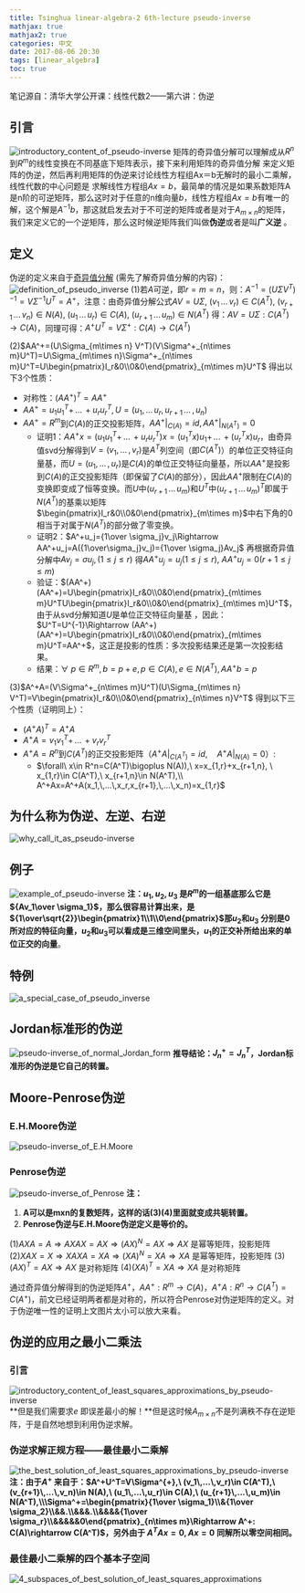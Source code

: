 ```yaml
---
title: Tsinghua linear-algebra-2 6th-lecture pseudo-inverse
mathjax: true
mathjax2: true
categories: 中文
date: 2017-08-06 20:30
tags: [linear_algebra]
toc: true
---
```


笔记源自：清华大学公开课：线性代数2——第六讲：伪逆

## 引言

![introductory_content_of_pseudo-inverse](http://q3rrj5fj6.bkt.clouddn.com/gitpage/tsinghua_linear_algebra/2-6/1.png) 
矩阵的奇异值分解可以理解成从$R^n$到$R^m$的线性变换在不同基底下矩阵表示，接下来利用矩阵的奇异值分解
来定义矩阵的伪逆，然后再利用矩阵的伪逆来讨论线性方程组Ax＝b无解时的最小二乘解，线性代数的中心问题是
求解线性方程组$Ax=b$，最简单的情况是如果系数矩阵A是n阶的可逆矩阵，那么这时对于任意的n维向量$b$，线性方程组$Ax=b$有唯一的解，这个解是$A^{-1} b$，那这就启发去对于不可逆的矩阵或者是对于$A_{m\times n}$的矩阵，我们来定义它的一个逆矩阵，那么这时候逆矩阵我们叫做**伪逆**或者是叫**广义逆** 。

## 定义

伪逆的定义来自于[奇异值分解](/2017/08/03/singular_values_decomposition/) (需先了解奇异值分解的内容)： 
![definition_of_pseudo_inverse](http://q3rrj5fj6.bkt.clouddn.com/gitpage/tsinghua_linear_algebra/2-6/2.png) 
(1)若$A$可逆，即$r=m=n$，则：$A^{-1}=(U\Sigma V^T)^{-1}=V\Sigma^{-1}U^T=A^+$，注意：由奇异值分解公式$AV=U\Sigma,\ (v_1\,...\,v_r)\in C(A^T),\ (v_{r+1}\,...\,v_n)\in N(A),\ (u_1\,...\,u_r)\in C(A),\ (u_{r+1}\,...\,u_m)\in N(A^T)$ 得：$AV=U\Sigma: C(A^T)\rightarrow C(A)$，同理可得：$A^+U^T=V\Sigma^{+}:C(A)\rightarrow C(A^T)$

(2)$AA^+=(U\Sigma_{m\times n} V^T)(V\Sigma^+_{n\times m}U^T)=U\Sigma_{m\times n}\Sigma^+_{n\times m}U^T=U\begin{pmatrix}I_r&0\\0&0\end{pmatrix}_{m\times m}U^T$ 得出以下3个性质：

-   对称性：$(AA^+)^T=AA^+$ 
-   $AA^+=u_1u_1^T+\,...\,+u_ru_r^T, U=(u_1,\,...\,u_r,\,u_{r+1}\,...\,,u_n)$
-   $AA^+=R^m$到$C(A)$的正交投影矩阵，$AA^+|_{C(A)}=id, AA^+|_{N(A^T)}=0$
    *   证明1：$AA^+x=(u_1u_1^T+\,...\,+u_ru_r^T)x=(u_1^Tx)u_1+\,...\,+(u_r^Tx)u_r​$，由奇异值svd分解得到$V=(v_1,\,...\,,v_r)​$是$A^T​$列空间（即$C(A^T)​$）的单位正交特征向量基，而$U=(u_1,\,...\,,u_r)​$是$C(A)​$的单位正交特征向量基，所以$AA^+​$是投影到$C(A)​$的正交投影矩阵（即保留了$C(A)​$的部分），因此$AA^+​$限制在$C(A)​$的变换即变成了恒等变换。而$U​$中$(u_{r+1}\,...\,u_m)​$和$U^T​$中$(u_{r+1}\,...\,u_m)^T​$即属于$N(A^T)​$的基乘以矩阵$\begin{pmatrix}I_r&0\\0&0\end{pmatrix}_{m\times m}​$中右下角的$0​$相当于对属于$N(A^T)​$的部分做了零变换。
    *   证明2：$A^+u_j={1\over \sigma_j}v_j\Rightarrow AA^+u_j=A({1\over\sigma_j}v_j)={1\over \sigma_j}Av_j$ 再根据奇异值分解中$Av_j=\sigma u_j, (1\le j \le r)$ 得$AA^+u_j=u_j(1\le j\le r),\  AA^+u_j=0(r+1\le j \le m)$
    *   验证：$(AA^+)(AA^+)=U\begin{pmatrix}I_r&0\\0&0\end{pmatrix}_{m\times m}U^TU\begin{pmatrix}I_r&0\\0&0\end{pmatrix}_{m\times m}U^T$，由于从svd分解知道$U$是单位正交特征向量基 ，因此：$U^T=U^{-1}\Rightarrow (AA^+)(AA^+)=U\begin{pmatrix}I_r&0\\0&0\end{pmatrix}_{m\times m}U^T=AA^+$，这正是投影的性质：多次投影结果还是第一次投影结果。
    *   结果：$\forall\ p\in R^m, b=p+e, p\in C(A), e\in N(A^T), AA^+b=p$

(3)$A^+A=(V\Sigma^+_{n\times m}U^T)(U\Sigma_{m\times n} V^T)=V\begin{pmatrix}I_r&0\\0&0\end{pmatrix}_{n\times n}V^T$ 得到以下三个性质（证明同上）：

-   $(A^+A)^T=A^+A$
-   $A^+A=v_1v_1^T+\,...\,+v_rv_r^T$
-   $A^+A=R^n$到$C(A^T)$的正交投影矩阵（$A^+A|_{C(A^T)}=id,\quad A^+A|_{N(A)}=0$）:
    -   $\forall\ x\in R^n=C(A^T)\bigoplus N(A)),\  x=x_{1,r}+x_{r+1,n}, \ x_{1,r}\in C(A^T),\ x_{r+1,n}\in N(A^T),\\ A^+Ax=A^+A(x_1,\,...\,x_r,x_{r+1},\,...\,x_n)=x_{1,r}$

## 为什么称为伪逆、左逆、右逆

![why_call_it_as_pseudo-inverse](http://q3rrj5fj6.bkt.clouddn.com/gitpage/tsinghua_linear_algebra/2-6/3.png) 
## 例子

![example_of_pseudo-inverse](http://q3rrj5fj6.bkt.clouddn.com/gitpage/tsinghua_linear_algebra/2-6/4.png) 
**注：$u_1, u_2,u_3$ 是$R^m$的一组基底那么它是${Av_1\over \sigma_1}$，那么很容易计算出来，是${1\over\sqrt{2}}\begin{pmatrix}1\\1\\0\end{pmatrix}$那$u_2$和$u_3$ 分别是0所对应的特征向量，$u_2$和$u_3$可以看成是三维空间里头，$u_1$的正交补所给出来的单位正交的向量**。
## 特例
![a_special_case_of_pseudo_inverse](http://q3rrj5fj6.bkt.clouddn.com/gitpage/tsinghua_linear_algebra/2-6/5.png)  
## Jordan标准形的伪逆 
![pseudo-inverse_of_normal_Jordan_form](http://q3rrj5fj6.bkt.clouddn.com/gitpage/tsinghua_linear_algebra/2-6/6.png) 
**推导结论：$J_n^+=J_n^T$，Jordan标准形的伪逆是它自己的转置。** 
## Moore-Penrose伪逆 
### E.H.Moore伪逆 
![pseudo-inverse_of_E.H.Moore](http://q3rrj5fj6.bkt.clouddn.com/gitpage/tsinghua_linear_algebra/2-6/7.png) 
### Penrose伪逆 
![pseudo-inverse_of_Penrose](http://q3rrj5fj6.bkt.clouddn.com/gitpage/tsinghua_linear_algebra/2-6/8.png) 
**注：** 
1.  **A可以是mxn的复数矩阵，这样的话(3)(4)里面就变成共轭转置。**
2.  **Penrose伪逆与E.H.Moore伪逆定义是等价的。**

$(1)AXA =A \Rightarrow AXAX=AX\Rightarrow (AX)^N=AX\Rightarrow AX$ 是幂等矩阵，投影矩阵
$(2)XAX=X\Rightarrow XAXA=XA\Rightarrow (XA)^N=XA\Rightarrow XA$ 是幂等矩阵，投影矩阵
$(3)(AX)^T=AX\Rightarrow AX$ 是对称矩阵
$(4)(XA)^T=XA\Rightarrow XA$ 是对称矩阵

通过奇异值分解得到的伪逆矩阵$A^+$，$AA^+: R^m \rightarrow C(A)$，$A^+A:R^n\rightarrow C(A^T)=C(A^+)$，前文已经证明两者都是对称的，所以符合Penrose对伪逆矩阵的定义。对于伪逆唯一性的证明上文图片太小可以放大来看。

## 伪逆的应用之最小二乘法 
### 引言 
![introductory_content_of_least_squares_approximations_by_pseudo-inverse](http://q3rrj5fj6.bkt.clouddn.com/gitpage/tsinghua_linear_algebra/2-6/9.png) 
**但是我们需要求$e$ 即误差最小的解！**但是这时候$A_{m\times n}$不是列满秩不存在逆矩阵，于是自然地想到利用伪逆求解。
### 伪逆求解正规方程——最佳最小二乘解 
![the_best_solution_of_least_squares_approximations_by_pseudo-inverse](http://q3rrj5fj6.bkt.clouddn.com/gitpage/tsinghua_linear_algebra/2-6/10.png) 
**注：由于$A^+$ 来自于：$A^+U^T=V\Sigma^{+},\ (v_1\,...\,v_r)\in C(A^T),\ (v_{r+1}\,...\,v_n)\in N(A),\ (u_1\,...\,u_r)\in C(A),\ (u_{r+1}\,...\,u_m)\in N(A^T),\\\Sigma^+=\begin{pmatrix}{1\over \sigma_1}\\&{1\over \sigma_2}\\&&.\\&&&.\\&&&&{1\over \sigma_r}\\&&&&&0\end{pmatrix}_{n\times m}\Rightarrow A^+: C(A)\rightarrow C(A^T)$，另外由于 $A^TAx=0, Ax=0$ 同解所以零空间相同。**

### 最佳最小二乘解的四个基本子空间

![4_subspaces_of_best_solution_of_least_squares_approximations](http://q3rrj5fj6.bkt.clouddn.com/gitpage/tsinghua_linear_algebra/2-6/11.png) 
